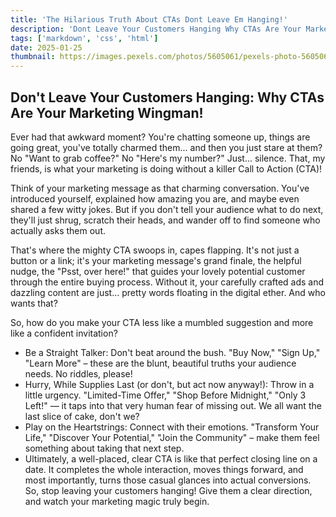 ```yaml
---
title: 'The Hilarious Truth About CTAs Dont Leave Em Hanging!'
description: 'Dont Leave Your Customers Hanging Why CTAs Are Your Marketing Wingman!'
tags: ['markdown', 'css', 'html']
date: 2025-01-25
thumbnail: https://images.pexels.com/photos/5605061/pexels-photo-5605061.jpeg
---
```


<!--more-->

## Don't Leave Your Customers Hanging: Why CTAs Are Your Marketing Wingman!

Ever had that awkward moment? You're chatting someone up, things are going great, you've totally charmed them... and then you just stare at them? No "Want to grab coffee?" No "Here's my number?" Just... silence. That, my friends, is what your marketing is doing without a killer Call to Action (CTA)!

Think of your marketing message as that charming conversation. You've introduced yourself, explained how amazing you are, and maybe even shared a few witty jokes. But if you don't tell your audience what to do next, they'll just shrug, scratch their heads, and wander off to find someone who actually asks them out.

That's where the mighty CTA swoops in, capes flapping. It's not just a button or a link; it's your marketing message's grand finale, the helpful nudge, the "Psst, over here!" that guides your lovely potential customer through the entire buying process. Without it, your carefully crafted ads and dazzling content are just... pretty words floating in the digital ether. And who wants that?

So, how do you make your CTA less like a mumbled suggestion and more like a confident invitation?

- Be a Straight Talker: Don't beat around the bush. "Buy Now," "Sign Up," "Learn More" – these are the blunt, beautiful truths your audience needs. No riddles, please!
- Hurry, While Supplies Last (or don't, but act now anyway!): Throw in a little urgency. "Limited-Time Offer," "Shop Before Midnight," "Only 3 Left!" — it taps into that very human fear of missing out. We all want the last slice of cake, don't we?
- Play on the Heartstrings: Connect with their emotions. "Transform Your Life," "Discover Your Potential," "Join the Community" – make them feel something about taking that next step.
- Ultimately, a well-placed, clear CTA is like that perfect closing line on a date. It completes the whole interaction, moves things forward, and most importantly, turns those casual glances into actual conversions. So, stop leaving your customers hanging! Give them a clear direction, and watch your marketing magic truly begin.

